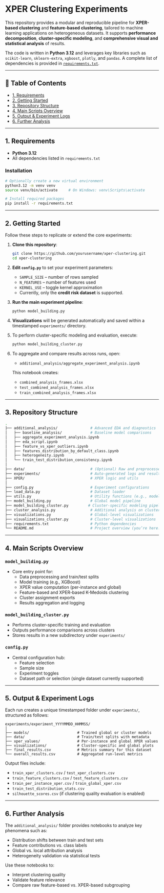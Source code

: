 
# XPER Clustering Experiments

This repository provides a modular and reproducible pipeline for **XPER-based clustering** and **feature-based clustering**, tailored to machine learning applications on heterogeneous datasets. It supports **performance decomposition**, **cluster-specific modeling**, and **comprehensive visual and statistical analysis** of results.

The code is written in **Python 3.12** and leverages key libraries such as `scikit-learn`, `sklearn-extra`, `xgboost`, `plotly`, and `pandas`. A complete list of dependencies is provided in [`requirements.txt`](#1-requirements).

---

## 📌 Table of Contents

- [1. Requirements](#1-requirements)
- [2. Getting Started](#2-getting-started)
- [3. Repository Structure](#3-repository-structure)
- [4. Main Scripts Overview](#4-main-scripts-overview)
- [5. Output & Experiment Logs](#5-output--experiment-logs)
- [6. Further Analysis](#6-further-analysis)

---

## 1. Requirements

- **Python 3.12**
- All dependencies listed in `requirements.txt`

### Installation

```bash
# Optionally create a new virtual environment
python3.12 -m venv venv
source venv/bin/activate     # On Windows: venv\Scripts\activate

# Install required packages
pip install -r requirements.txt
```

---

## 2. Getting Started

Follow these steps to replicate or extend the core experiments:

1. **Clone this repository**:
   ```bash
   git clone https://github.com/yourusername/xper-clustering.git
   cd xper-clustering
   ```

2. **Edit `config.py`** to set your experiment parameters:
   - `SAMPLE_SIZE` – number of rows sampled
   - `N_FEATURES` – number of features used
   - `KERNEL_USE` – toggle kernel approximation
   - Currently, only the **credit risk dataset** is supported.

3. **Run the main experiment pipeline**:
   ```bash
   python model_building.py
   ```

4. **Visualizations** will be generated automatically and saved within a timestamped `experiments/` directory.

5. To perform cluster-specific modeling and evaluation, execute:
   ```bash
   python model_building_cluster.py
   ```

6. To aggregate and compare results across runs, open:
   - `additional_analysis/aggregate_experiment_analysis.ipynb`

   This notebook creates:
   - `combined_analysis_frames.xlsx`
   - `test_combined_analysis_frames.xlsx`
   - `train_combined_analysis_frames.xlsx`

---

## 3. Repository Structure

```bash
.
├── additional_analysis/               # Advanced EDA and diagnostics
│   ├── baseline_analysis/             # Baseline model comparisons
│   ├── aggregate_experiment_analysis.ipynb
│   ├── eda_script.ipynb
│   ├── feature_vs_xper_outliers.ipynb
│   ├── features_distribution_by_default_class.ipynb
│   ├── heterogeneity.ipynb
│   └── train_test_distribution_consistency.ipynb
│
├── data/                              # (Optional) Raw and preprocessed data
├── experiments/                       # Auto-generated logs and results
├── XPER/                              # XPER logic and utils
│
├── config.py                          # Experiment configurations
├── load_data.py                       # Dataset loader
├── utils.py                           # Utility functions (e.g., model evaluator)
├── model_building.py                  # Global model pipeline
├── model_building_cluster.py         # Cluster-specific modeling pipeline
├── cluster_analysis.py                # Additional analysis on clustering results
├── visualizations.py                  # Global-level visualizations
├── visualizations_cluster.py          # Cluster-level visualizations
├── requirements.txt                   # Python dependencies
└── README.md                          # Project overview (you’re here!)
```

---

## 4. Main Scripts Overview

### `model_building.py`

- Core entry point for:
  - Data preprocessing and train/test splits
  - Model training (e.g., XGBoost)
  - XPER value computation (per-instance and global)
  - Feature-based and XPER-based K-Medoids clustering
  - Cluster assignment exports
  - Results aggregation and logging

### `model_building_cluster.py`

- Performs cluster-specific training and evaluation
- Outputs performance comparisons across clusters
- Stores results in a new subdirectory under `experiments/`

### `config.py`

- Central configuration hub:
  - Feature selection
  - Sample size
  - Experiment toggles
  - Dataset path or selection (single dataset currently supported)

---

## 5. Output & Experiment Logs

Each run creates a unique timestamped folder under `experiments/`, structured as follows:

```
experiments/experiment_YYYYMMDD_HHMMSS/
│
├── models/                      # Trained global or cluster models
├── data/                        # Train/test splits with metadata
├── xper_values/                 # Per-instance and global XPER values
├── visualizations/              # Cluster-specific and global plots
├── final_results.csv            # Metrics summary for this dataset
└── overall_results.csv          # Aggregated run-level metrics
```

Output files include:
- `train_xper_clusters.csv` / `test_xper_clusters.csv`
- `train_feature_clusters.csv` / `test_feature_clusters.csv`
- `train_per_instance_xper.csv` / `train_global_xper.csv`
- `train_test_distribution_stats.csv`
- `silhouette_scores.csv` (if clustering quality evaluation is enabled)

---

## 6. Further Analysis

The `additional_analysis/` folder provides notebooks to analyze key phenomena such as:

- Distribution shifts between train and test sets
- Feature contributions vs. class labels
- Global vs. local attribution analysis
- Heterogeneity validation via statistical tests

Use these notebooks to:
- Interpret clustering quality
- Validate feature relevance
- Compare raw feature-based vs. XPER-based subgrouping